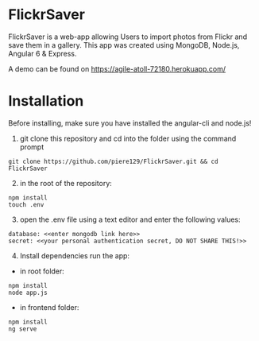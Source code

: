 # FlickrSaver
FlickrSaver is a web-app allowing Users to import photos from Flickr and save them in a gallery.
This app was created using MongoDB, Node.js, Angular 6 & Express. 

A demo can be found on https://agile-atoll-72180.herokuapp.com/

# Installation

Before installing, make sure you have installed the angular-cli and node.js!

1) git clone this repository and cd into the folder using the command prompt

```
git clone https://github.com/piere129/FlickrSaver.git && cd FlickrSaver
```

2) in the root of the repository: 
```
npm install
touch .env
```

3) open the .env file using a text editor and enter the following values:

```
database: <<enter mongodb link here>>
secret: <<your personal authentication secret, DO NOT SHARE THIS!>>
```

4) Install dependencies run the app:
* in root folder: 
```
npm install
node app.js
```
* in frontend folder: 
```
npm install
ng serve
```
